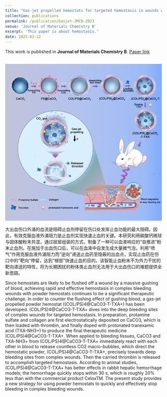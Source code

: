 ```yaml
---
title: "Gas-jet propelled hemostats for targeted hemostasis in wounds with irregular shape and incompressibility. Journal of Materials Chemistry B 2023, 11(17), 3885-3897."
collection: publications
permalink: /publication/Gasjet-JMCB-2023
venue: 'Journal of Materials Chemistry B'
excerpt: 'This paper is about hemostasis.'
date: 2023-03-22
---
```

This work is published in **Journal of Materials Chemistry B**. [Paper link](https://doi.org/10.1039/D3TB00165B)

<br/><img src='/images/fig1-gasjet-jmcb-2023.png'>

大出血伤口外涌的血流是阻碍止血剂停留在伤口处发挥止血功能的最大阻碍。因此，有效克服血液外涌阻力是止血剂实现快速止血的关键。本研究利用碳酸钙微球与固体酸粉末共混，通过层层组装的方式，制备了一种可以血液响应的“自推进”粉末止血剂。在施加于出血伤口后，可以在血液中自发生成大量微气泡，利用“喷气”作用克服血液外涌阻力而“逆向”递送止血药至隐蔽的出血点，实现止血药在伤口中的“靶向”停留，达到“根部”快速止血的目的。该智能止血粉末不为外力干扰的靶向递送的特性，将为长期困扰的粉体类止血剂无法用于大出血伤口的难题提供全新思路。

Since hemostats are likely to be flushed off a wound by a massive gushing of blood, achieving rapid and effective hemostasis in complex bleeding wounds with powder hemostats continues to be a significant therapeutic challenge. In order to counter the flushing effect of gushing blood, a gas-jet propelled powder hemostat ((COL/PS)4@CaCO3-T-TXA+) has been developed. (COL/PS)4@CaCO3-T-TXA+ dives into the deep bleeding sites of complex wounds for targeted hemostasis. In preparation, protamine sulfate and collagen are first electrostatically deposited on CaCO3, which is then loaded with thrombin, and finally doped with protonated tranexamic acid (TXA-NH3+) to produce the final therapeutic medicine (COL/PS)4@CaCO3-T-TXA+. When applied to bleeding tissues, CaCO3 and TXA-NH3+ from (COL/PS)4@CaCO3-T-TXA+ immediately react with each other in blood to release countless CO2 macro-bubbles, which direct the hemostatic powder, (COL/PS)4@CaCO3-T-TXA+, precisely towards deep bleeding sites from complex wounds. Then the carried thrombin is released to accomplish targeted hemostasis. According to animal studies, (COL/PS)4@CaCO3-T-TXA+ has better effects in rabbit hepatic hemorrhage models; the hemorrhage quickly stops within 30 s, which is roughly 20% less than with the commercial product CeloxTM. The present study provides a new strategy for using powder hemostats to quickly and effectively stop bleeding in complex bleeding wounds.
